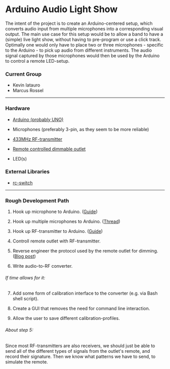 
# Arduino Audio Light Show

The intent of the project is to create an Arduino-centered setup, which converts audio input from multiple microphones into a corresponding visual output. 
The main use case for this setup would be to allow a band to have a (simple) live light show, without having to pre-program or use a click track. Optimally one would only have to place two or three microphones - specific to the Arduino - to pick up audio from different instruments. The audio signal captured by those microphones would then be used by the Arduino to control a remote LED-setup.


### Current Group

- Kevin Iatauro
- Marcus Rossel

---



### Hardware



-  [Arduino (probably UNO)](https://en.wikipedia.org/wiki/Arduino_Uno)

- Microphones (preferably 3-pin, as they seem to be more reliable)

-  [433MHz RF-transmitter](https://randomnerdtutorials.com/rf-433mhz-transmitter-receiver-module-with-arduino/)

-  [Remote controlled dimmable outlet](https://www.obi.de/hausfunksteuerung/home-easy-funk-steckdosendimmer-he878/p/6430334?wt_mc=gs.pla.Technik.SicherheitHaustechnik.Hausfunksteuerung&wt_cc1=664842664&wt_cc2=&wt_cc3=&wt_cc4=c&gclid=CjwKCAjw14rbBRB3EiwAKeoG_0SW0bwHGJlZ-U5C8u6usz1GWlYa5jHdXU04i18DXpQEug9Ly1enyRoCYvEQAvD_BwE)

- LED(s)



### External Libraries



-  [rc-switch](https://github.com/sui77/rc-switch.git)



---



### Rough Development Path



1. Hook up microphone to Arduino. ([Guide](https://www.instructables.com/id/Use-of-Microphone-Module/))

2. Hook up multiple microphones to Arduino. ([Thread](https://forum.arduino.cc/index.php?topic=134921.0))

3. Hook up RF-transmitter to Arduino. ([Guide](https://randomnerdtutorials.com/rf-433mhz-transmitter-receiver-module-with-arduino/))

4. Controll remote outlet with RF-transmitter.

5. Reverse engineer the protocol used by the remote outlet for dimming. ([Blog post](http://physudo.blogspot.com/2013/08/home-automation-mit-dem-arduino-und-433_17.html))

6. Write audio-to-RF converter.



###### If time allows for it:



7. Add some form of calibration interface to the converter (e.g. via Bash shell script).

8. Create a GUI that removes the need for command line interaction.

9. Allow the user to save different calibration-profiles.



###### About step 5:



Since most RF-transmitters are also receivers, we should just be able to send all of the different types of signals from the outlet's remote, and record their signature. Then we know what patterns we have to send, to simulate the remote.
